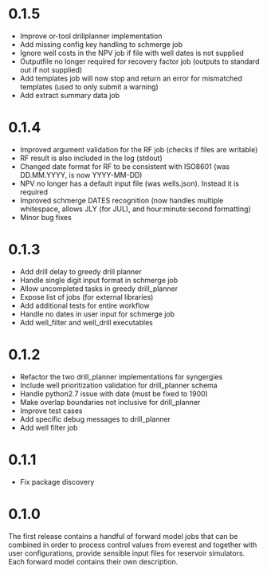# 0.1.5
 * Improve or-tool drillplanner implementation
 * Add missing config key handling to schmerge job
 * Ignore well costs in the NPV job if file with well dates is not
   supplied
 * Outputfile no longer required for recovery factor job (outputs
   to standard out if not supplied)
 * Add templates job will now stop and return an error for mismatched
   templates (used to only submit a warning)
 * Add extract summary data job

# 0.1.4
 * Improved argument validation for the RF job (checks if files are
   writable)
 * RF result is also included in the log (stdout)
 * Changed date format for RF to be consistent with ISO8601 (was
   DD.MM.YYYY, is now YYYY-MM-DD)
 * NPV no longer has a default input file (was wells.json). Instead it
   is required
 * Improved schmerge DATES recognition (now handles multiple whitespace,
   allows JLY (for JUL), and hour:minute:second formatting)
 * Minor bug fixes

# 0.1.3
 * Add drill delay to greedy drill planner
 * Handle single digit input format in schmerge job
 * Allow uncompleted tasks in greedy drill_planner
 * Expose list of jobs (for external libraries)
 * Add additional tests for entire workflow
 * Handle no dates in user input for schmerge job
 * Add well_filter and well_drill executables

# 0.1.2
 * Refactor the two drill_planner implementations for syngergies
 * Include well prioritization validation for drill_planner schema
 * Handle python2.7 issue with date (must be fixed to 1900)
 * Make overlap boundaries not inclusive for drill_planner
 * Improve test cases
 * Add specific debug messages to drill_planner
 * Add well filter job

# 0.1.1
 * Fix package discovery

# 0.1.0
The first release contains a handful of forward model jobs that can be
combined in order to process control values from everest and together
with user configurations, provide sensible input files for reservoir
simulators. Each forward model contains their own description.
